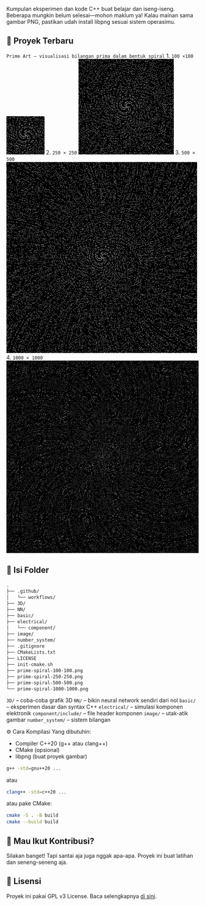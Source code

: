 Kumpulan eksperimen dan kode C++ buat belajar dan iseng-iseng. Beberapa mungkin belum selesai—mohon maklum ya! Kalau mainan sama gambar PNG, pastikan udah install libpng sesuai sistem operasimu.

## 🎨 Proyek Terbaru
`Prime Art – visualisasi bilangan prima dalam bentuk spiral`
    1. `100 ×100` ![](prime-spiral-100-100.png)
    2. `250 × 250` ![](prime-spiral-250-250.png)
    3. `500 × 500` ![](prime-spiral-500-500.png)
    4. `1000 × 1000` ![](prime-spiral-1000-1000.png)

## 📂 Isi Folder
```
.
├── .github/
│   └── workflows/
├── 3D/
├── NN/
├── basic/
├── electrical/
│   └── component/
├── image/
├── number_system/
├── .gitignore
├── CMakeLists.txt
├── LICENSE
├── init-cmake.sh
├── prime-spiral-100-100.png
├── prime-spiral-250-250.png
├── prime-spiral-500-500.png
└── prime-spiral-1000-1000.png
```

`3D/` – coba-coba grafik 3D
`NN/` – bikin neural network sendiri dari nol
`basic/` – eksperimen dasar dan syntax C++
`electrical/` – simulasi komponen elektronik
`component/include/` – file header komponen
`image/` – utak-atik gambar
`number_system/` – sistem bilangan

⚙️ Cara Kompilasi
Yang dibutuhin:
- Compiler C++20 (g++ atau clang++)
- CMake (opsional)
- libpng (buat proyek gambar)

```bash
g++ -std=gnu++20 ...
```
atau
```bash
clang++ -std=c++20 ...
```
atau pake CMake:
```bash
cmake -S . -B build
cmake --build build
```

## 🤝 Mau Ikut Kontribusi?
Silakan banget! Tapi santai aja juga nggak apa-apa. Proyek ini buat latihan dan seneng-seneng aja.

## 📜 Lisensi
Proyek ini pakai GPL v3 License. Baca selengkapnya [di sini](LICENSE).

